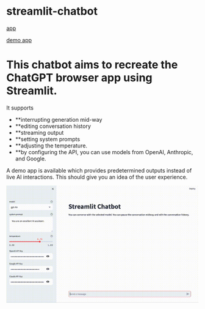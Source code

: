 # streamlit-chatbot

[app](https://app-chatbot-umvnjxndkxd3yjkbgh2s7y.streamlit.app)

[demo app](https://app-chatbot-ru3ucidcgappbnsh2ss3n7v.streamlit.app)

# This chatbot aims to recreate the ChatGPT browser app using Streamlit.

It supports

- **interrupting generation mid-way
- **editing conversation history
- **streaming output
- **setting system prompts
- **adjusting the temperature.
- **by configuring the API, you can use models from OpenAI, Anthropic, and Google.

A demo app is available which provides predetermined outputs instead of live AI interactions. This should give you an idea of the user experience.

![Video](./demo.gif)

